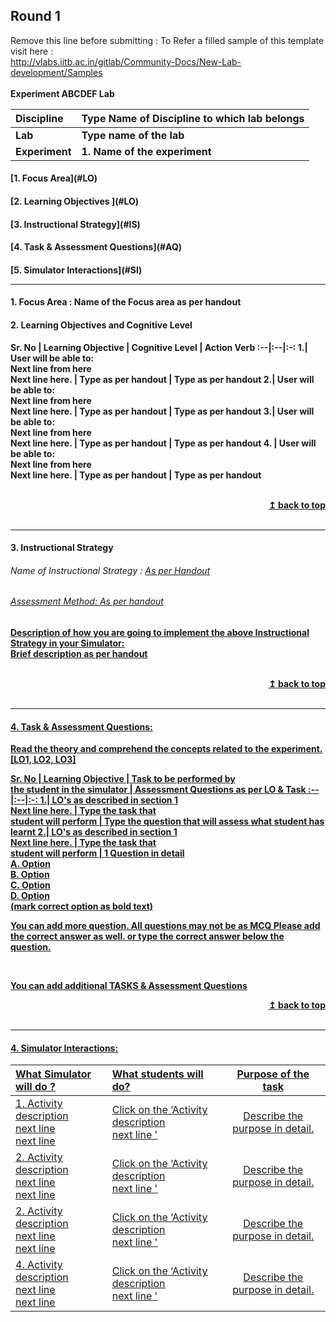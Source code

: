 ## Round 1
<p align="center">

Remove this line before submitting : To Refer a filled sample of this template visit here : <br> http://vlabs.iitb.ac.in/gitlab/Community-Docs/New-Lab-development/Samples
<br>
<br>
<b> Experiment ABCDEF Lab  <a name="top"></a> <br>
</p>

<b>Discipline | <b>Type Name of Discipline  to which lab belongs
:--|:--|
<b> Lab | <b> Type name of the lab
<b> Experiment|     <b> 1. Name of the experiment


<h4> [1. Focus Area](#LO)
<h4> [2. Learning Objectives ](#LO)
<h4> [3. Instructional Strategy](#IS)
<h4> [4. Task & Assessment Questions](#AQ)
<h4> [5. Simulator Interactions](#SI)
<hr>

<a name="LO"></a>
#### 1. Focus Area : Name of the Focus area as per handout

#### 2. Learning Objectives and Cognitive Level


Sr. No |	Learning Objective	| Cognitive Level | Action Verb
:--|:--|:-:
1.| User will be able to: <br>Next line from here <br> Next line here. | Type as per handout | Type as per handout
2.| User will be able to: <br>Next line from here <br> Next line here. | Type as per handout | Type as per handout
3.| User will be able to: <br>Next line from here <br> Next line here. | Type as per handout | Type as per handout
4. | User will be able to: <br>Next line from here <br> Next line here. | Type as per handout | Type as per handout


<br/>
<div align="right">
    <b><a href="#top">↥ back to top</a></b>
</div>
<br/>
<hr>

<a name="IS"></a>
#### 3. Instructional Strategy
###### Name of Instructional Strategy  :    <u> As per Handout
###### Assessment Method: As per handout

<u> Description of how you are going to implement the above Instructional Strategy in your Simulator: </u>
<br>
 Brief description as per handout

<br/>
<div align="right">
    <b><a href="#top">↥ back to top</a></b>
</div>
<br/>
<hr>

<a name="AQ"></a>
#### 4. Task & Assessment Questions:

Read the theory and comprehend the concepts related to the experiment. [LO1, LO2, LO3]


Sr. No |	Learning Objective	| Task to be performed by <br> the student  in the simulator | Assessment Questions as per LO & Task
:--|:--|:-:
1.| LO's as described in section 1 <br> Next line here. | Type the task that <br> student will perform | Type the question that will assess what student has learnt
2.| LO's as described in section 1 <br> Next line here. | Type the task that <br> student will perform | 1 Question in detail <br> A. Option <br> B. Option <br> C. Option <br> <b> D. Option </b> <br> (mark correct option as bold text)


You can add more question. All questions may not be as MCQ
Please add the correct answer as well.
or type the correct answer below the question.

 <br>

 <u> You can add additional TASKS & Assessment Questions <u>
<br/>
<div align="right">
    <b><a href="#top">↥ back to top</a></b>
</div>
<br/>
<hr>

<a name="SI"></a>
#### 4. Simulator Interactions:

What Simulator will do ? |	What students will do?	| Purpose of the task
:--|:--|:-:
1. Activity description <br> next line <br> next line | Click on the ‘Activity description <br> next line  '  | Describe the purpose in detail.
2. Activity description <br> next line <br> next line | Click on the ‘Activity description <br> next line  '  | Describe the purpose in detail.
2. Activity description <br> next line <br> next line | Click on the ‘Activity description <br> next line  '  | Describe the purpose in detail.
4. Activity description <br> next line <br> next line | Click on the ‘Activity description <br> next line  '  | Describe the purpose in detail.
